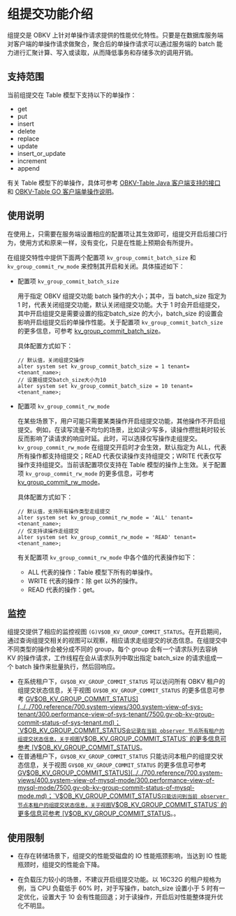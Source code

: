 # 组提交功能介绍

组提交是 OBKV 上针对单操作请求提供的性能优化特性。只要是在数据库服务端对客户端的单操作请求做聚合，聚合后的单操作请求可以通过服务端的 batch 能力进行汇聚计算、写入或读取，从而降低事务和存储多次的调用开销。

## 支持范围

当前组提交在 Table 模型下支持以下的单操作：

* get
* put
* insert
* delete
* replace
* update
* insert_or_update
* increment
* append
  
有关 Table 模型下的单操作，具体可参考 [OBKV-Table Java 客户端支持的接口](200.use-of-the-tableapi-client/210.obkv-table-interfaces.md) 和 [OBKV-Table GO 客户端单操作说明](260.tableapi-go/300.single-operating-instructions.md)。

## 使用说明

在使用上，只需要在服务端设置相应的配置项让其生效即可，组提交开启后接口行为，使用方式和原来一样，没有变化，只是在性能上预期会有所提升。

在组提交特性中提供下面两个配置项 `kv_group_commit_batch_size` 和 `kv_group_commit_rw_mode` 来控制其开启和关闭。具体描述如下：

* 配置项 `kv_group_commit_batch_size`

    用于指定 OBKV 组提交功能 batch 操作的大小；其中，当 batch_size 指定为 1 时，代表关闭组提交功能，默认关闭组提交功能。大于 1 时会开启组提交，其中开启组提交是需要设置的指定batch_size 的大小，batch_size 的设置会影响开启组提交后的单操作性能。关于配置项 `kv_group_commit_batch_size` 的更多信息，可参考 [kv_group_commit_batch_size](../../700.reference/800.configuration-items-and-system-variables/100.system-configuration-items/400.tenant-level-configuration-items/9500.kv_group_commit_batch_size.md)。

    具体配置方式如下：

    ```shell
    // 默认值，关闭组提交操作
    alter system set kv_group_commit_batch_size = 1 tenant=<tenant_name>;
    // 设置组提交batch_size大小为10
    alter system set kv_group_commit_batch_size = 10 tenant=<tenant_name>;  
    ```

* 配置项 `kv_group_commit_rw_mode`

    在某些场景下，用户可能只需要某类操作开启组提交功能，其他操作不开启组提交。例如，在读写流量不均匀的场景，比如读少写多，读操作攒批耗时较长反而影响了读请求的响应时延。此时，可以选择仅写操作走组提交。`kv_group_commit_rw_mode` 在组提交开启时才会生效，默认指定为 ALL，代表所有操作都支持组提交；READ 代表仅读操作支持组提交；WRITE 代表仅写操作支持组提交。当前该配置项仅支持在 Table 模型的操作上生效。关于配置项 `kv_group_commit_rw_mode` 的更多信息，可参考 [kv_group_commit_rw_mode](../../700.reference/800.configuration-items-and-system-variables/100.system-configuration-items/400.tenant-level-configuration-items/9600.kv_group_commit_rw_mode.md)。

    具体配置方式如下：

    ```shell
    // 默认值，支持所有操作类型走组提交
    alter system set kv_group_commit_rw_mode = 'ALL' tenant=<tenant_name>;
    // 仅支持读操作走组提交
    alter system set kv_group_commit_rw_mode = 'READ' tenant=<tenant_name>;
    ```

    有关配置项 `kv_group_commit_rw_mode` 中各个值的代表操作如下：

  * ALL 代表的操作：Table 模型下所有的单操作。
  * WRITE 代表的操作：除 get 以外的操作。
  * READ 代表的操作：get。

## 监控

组提交提供了相应的监控视图 `(G)V$OB_KV_GROUP_COMMIT_STATUS`。在开启期间，通过查询组提交相关的视图可以观察，相应请求走组提交的状态信息。在组提交中不同类型的操作会被分成不同的 group，每个 group 会有一个请求队列去容纳 KV 的操作请求，工作线程在会从请求队列中取出指定 batch_size 的请求组成一个 batch 操作来批量执行，然后回响应。

* 在系统租户下，`GV$OB_KV_GROUP_COMMIT_STATUS` 可以访问所有 OBKV 租户的组提交状态信息，关于视图 `GV$OB_KV_GROUP_COMMIT_STATUS` 的更多信息可参考 [GV$OB_KV_GROUP_COMMIT_STATUS](../../700.reference/700.system-views/300.system-view-of-sys-tenant/300.performance-view-of-sys-tenant/7500.gv-ob-kv-group-commit-status-of-sys-tenant.md)；`V$OB_KV_GROUP_COMMIT_STATUS` 会记录在当前 observer 节点所有租户的组提交状态信息，关于视图 `V$OB_KV_GROUP_COMMIT_STATUS` 的更多信息可参考 [V$OB_KV_GROUP_COMMIT_STATUS](../../700.reference/700.system-views/300.system-view-of-sys-tenant/300.performance-view-of-sys-tenant/40500.v-ob-kv-group-commit-status-of-sys-tenant.md)。
* 在普通租户下，`GV$OB_KV_GROUP_COMMIT_STATUS` 只能访问本租户的组提交状态信息，关于视图 `GV$OB_KV_GROUP_COMMIT_STATUS` 的更多信息可参考 [GV$OB_KV_GROUP_COMMIT_STATUS](../../700.reference/700.system-views/400.system-view-of-mysql-mode/300.performance-view-of-mysql-mode/7500.gv-ob-kv-group-commit-status-of-mysql-mode.md)；`V$OB_KV_GROUP_COMMIT_STATUS` 只能访问到当前 observer 节点本租户的组提交状态信息，关于视图 `V$OB_KV_GROUP_COMMIT_STATUS` 的更多信息可参考 [V$OB_KV_GROUP_COMMIT_STATUS](../../700.reference/700.system-views/400.system-view-of-mysql-mode/300.performance-view-of-mysql-mode/38000.v-ob-kv-group-commit-status-of-mysql-mode.md)。。

## 使用限制

* 在存在转储场景下，组提交的性能受磁盘的 IO 性能瓶颈影响，当达到 IO 性能瓶颈时，组提交的性能会下降。

* 在负载压力较小的场景，不建议开启组提交功能。以 16C32G 的租户规格为例，当 CPU 负载低于 60% 时，对于写操作，batch_size 设置小于 5 时有一定优化，设置大于 10 会有性能回退；对于读操作，开启后对性能整体提升优化不明显。
